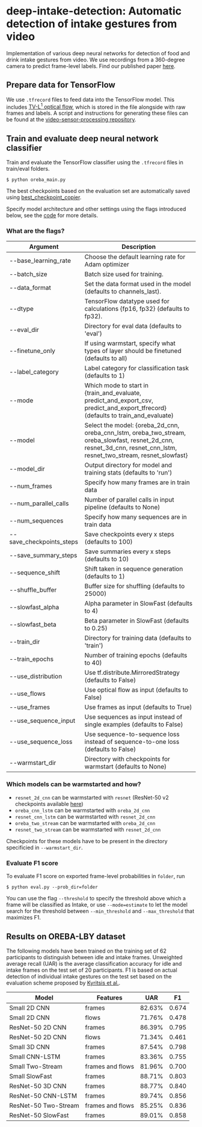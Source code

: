 # deep-intake-detection: Automatic detection of intake gestures from video

Implementation of various deep neural networks for detection of food and drink intake gestures from video.
We use recordings from a 360-degree camera to predict frame-level labels.
Find our published paper [here](https://ieeexplore.ieee.org/document/8853283).

## Prepare data for TensorFlow

We use `.tfrecord` files to feed data into the TensorFlow model.
This includes [TV-L<sup>1</sup> optical flow](https://pequan.lip6.fr/~bereziat/cours/master/vision/papers/zach07.pdf), which is stored in the file alongside with raw frames and labels.
A script and instructions for generating these files can be found at the [video-sensor-processing repository](https://github.com/prouast/video-sensor-processing).

## Train and evaluate deep neural network classifier

Train and evaluate the TensorFlow classifier using the `.tfrecord` files in train/eval folders.

```
$ python oreba_main.py
```

The best checkpoints based on the evaluation set are automatically saved using [best_checkpoint_copier](https://github.com/bluecamel/best_checkpoint_copier).

Specify model architecture and other settings using the flags introduced below, see the [code](https://github.com/prouast/deep-intake-detection/blob/master/model/oreba_main.py#L21) for more details.

### What are the flags?

| Argument | Description |
| --- | --- |
| --base_learning_rate | Choose the default learning rate for Adam optimizer |
| --batch_size | Batch size used for training. |
| --data_format | Set the data format used in the model (defaults to channels_last). |
| --dtype | TensorFlow datatype used for calculations {fp16, fp32} (defaults to fp32). |
| --eval_dir | Directory for eval data (defaults to 'eval') |
| --finetune_only | If using warmstart, specify what types of layer should be finetuned (defaults to all) |
| --label_category | Label category for classification task (defaults to 1) |
| --mode | Which mode to start in {train_and_evaluate, predict_and_export_csv, predict_and_export_tfrecord} (defaults to train_and_evaluate) |
| --model | Select the model: {oreba_2d_cnn, oreba_cnn_lstm, oreba_two_stream, oreba_slowfast, resnet_2d_cnn, resnet_3d_cnn, resnet_cnn_lstm, resnet_two_stream, resnet_slowfast} |
| --model_dir | Output directory for model and training stats (defaults to 'run') |
| --num_frames | Specify how many frames are in train data |
| --num_parallel_calls | Number of parallel calls in input pipeline (defaults to None) |
| --num_sequences | Specify how many sequences are in train data |
| --save_checkpoints_steps | Save checkpoints every x steps (defaults to 100) |
| --save_summary_steps | Save summaries every x steps (defaults to 10) |
| --sequence_shift | Shift taken in sequence generation (defaults to 1) |
| --shuffle_buffer | Buffer size for shuffling (defaults to 25000) |
| --slowfast_alpha | Alpha parameter in SlowFast (defaults to 4) |
| --slowfast_beta | Beta parameter in SlowFast (defaults to 0.25) |
| --train_dir | Directory for training data (defaults to 'train') |
| --train_epochs | Number of training epochs (defaults to 40) |
| --use_distribution | Use tf.distribute.MirroredStrategy (defaults to False) |
| --use_flows | Use optical flow as input (defaults to False) |
| --use_frames | Use frames as input (defaults to True) |
| --use_sequence_input | Use sequences as input instead of single examples (defaults to False) |
| --use_sequence_loss | Use sequence-to-sequence loss instead of sequence-to-one loss (defaults to False) |
| --warmstart_dir | Directory with checkpoints for warmstart (defaults to None) |

### Which models can be warmstarted and how?

- `resnet_2d_cnn` can be warmstarted with `resnet` (ResNet-50 v2 checkpoints available [here](https://github.com/tensorflow/models/tree/master/official/resnet))
- `oreba_cnn_lstm` can be warmstarted with `oreba_2d_cnn`
- `resnet_cnn_lstm` can be warmstarted with `resnet_2d_cnn`
- `oreba_two_stream` can be warmstarted with `oreba_2d_cnn`
- `resnet_two_stream` can be warmstarted with `resnet_2d_cnn`

Checkpoints for these models have to be present in the directory specificied in `--warmstart_dir`.

### Evaluate F1 score

To evaluate F1 score on exported frame-level probabilities in `folder`, run

```
$ python eval.py --prob_dir=folder
```

You can use the flag `--threshold` to specify the threshold above which a frame will be classified as Intake, or use `--mode=estimate` to let the model search for the threshold between `--min_threshold` and `--max_threshold` that maximizes F1.

## Results on OREBA-LBY dataset

The following models have been trained on the training set of 62 participants to distinguish between idle and intake frames.
Unweighted average recall (UAR) is the average classification accuracy for idle and intake frames on the test set of 20 participants.
F1 is based on actual detection of individual intake gestures on the test set based on the evaluation scheme proposed by [Kyritsis et al.](https://ieeexplore.ieee.org/abstract/document/8606156).   

| Model | Features | UAR | F1 |
| --- | ---  | --- | --- |
| Small 2D CNN | frames | 82.63% | 0.674 |
| Small 2D CNN | flows | 71.76% | 0.478 |
| ResNet-50 2D CNN | frames | 86.39% | 0.795 |
| ResNet-50 2D CNN | flows | 71.34% | 0.461 |
| Small 3D CNN | frames | 87.54% | 0.798 |
| Small CNN-LSTM | frames | 83.36% | 0.755 |
| Small Two-Stream | frames and flows | 81.96% | 0.700 |
| Small SlowFast | frames | 88.71% | 0.803 |
| ResNet-50 3D CNN | frames | 88.77% | 0.840 |
| ResNet-50 CNN-LSTM | frames | 89.74% | 0.856 |
| ResNet-50 Two-Stream | frames and flows | 85.25% | 0.836 |
| ResNet-50 SlowFast | frames | 89.01% | 0.858 |

